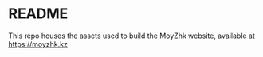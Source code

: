 # README

This repo houses the assets used to build the MoyZhk website, available at https://moyzhk.kz
